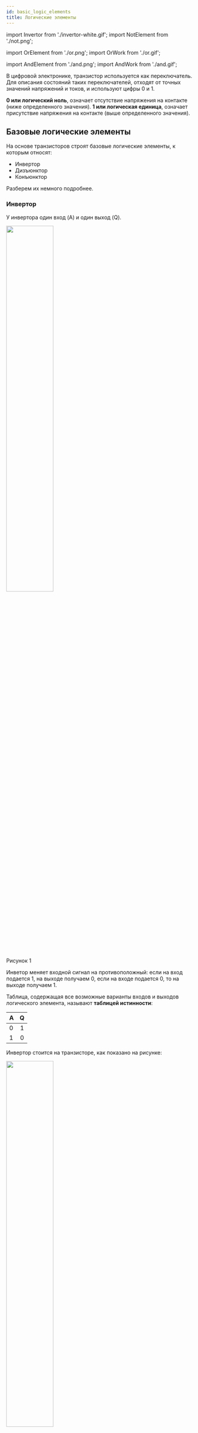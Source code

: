 ```yaml
---
id: basic_logic_elements
title: Логические элементы
---
```

import Invertor from './invertor-white.gif';
import NotElement from './not.png';

import OrElement from './or.png';
import OrWork from './or.gif';

import AndElement from './and.png';
import AndWork from './and.gif';

В цифровой электронике, транзистор используется как переключатель. Для описания состояний таких переключателей, отходят от точных значений напряжений и токов, и используют цифры 0 и 1.

**0 или логический ноль**, означает отсутствие напряжения на контакте (ниже определенного значения). **1 или логическая единица**, означает присутствие напряжения на контакте (выше определенного значения).



## Базовые логические элементы

На основе транзисторов строят базовые логические элементы, к которым относят:

- Инвертор
- Дизъюнктор
- Конъюнктор


Разберем их немного подробнее.

### Инвертор

У инвертора один вход (A) и один выход (Q).

<div style={{textAlign: 'center'}}>
  <img src={NotElement} width="50%"/><br />
  Рисунок 1
</div>

Инветор меняет входной сигнал на противоположный: если на вход подается 1, на выходе получаем 0, если на входе подается 0, то на выходе получаем 1.

Таблица, содержащая все возможные варианты входов и выходов логического элемента, называют **таблицей истинности**:

| A | Q |
| - |:-:|
| 0 | 1 |
| 1 | 0 |

Инвертор стоится на транзисторе, как показано на рисунке:
<div style={{textAlign: 'center'}}>
  <img src={Invertor} width="50%"/><br/>
  Рисунок 2
</div>

 Когда на затвор подается логическая 1, транзистор "открывается", т.е. его сопротивление становится очень мало и весь ток идет через него; на выходе получаем 0. Когда на затворе подаем логический 0, транзистор "закрывается", т.е. его сопротивление становится велико и ток через него не идет; на выходе получаем 1.

### Дезъюнктор

Дизъюнктор - логический элемент "ИЛИ", у которого два входа (А и B) и один выход (Q). 

<div style={{textAlign: 'center'}}>
  <img src={OrElement} width="50%"/>
</div>

Если хотябы в одном из входов присутствует логическая 1, то на выходе будет 1. Если все входы 0, то на выходе 0.

Таблица истинности дизъюнктора:

| A | B | Q |
| - |:-:| - |
| 0 | 0 | 0 |
| 1 | 0 | 1 |
| 0 | 1 | 1 |
| 1 | 1 | 1 |

Дизъюнктор можно построить на двух транзисторах:
<div style={{textAlign: 'center'}}>
  <img src={OrWork} width="50%"/>
</div>

Транзисторы соеденены параллельно друг другу: если хотя бы один "открыт", то на выходе устанавливается логическая 1. Если все транзисторы закрыты, на выходе логический 0.

### Конъюнктор

Конъюнктор - логический элемент "И", у которого два входа (A и B) и один выход (Q).

<div style={{textAlign: 'center'}}>
  <img src={AndElement} width="50%"/>
</div>

Если хотябы в одном из входов присутствует логический 0, то на выходе будет логический 0. Если все входы установелны в 1, на выходе - 1.

Таблица истинности конъюнктора:

| A | B | Q |
| - |:-:| - |
| 0 | 0 | 0 |
| 1 | 0 | 0 |
| 0 | 1 | 0 |
| 1 | 1 | 1 |

Конъюнктор можно построить на двух транзисторах:
<div style={{textAlign: 'center'}}>
  <img src={AndWork} width="50%"/>
</div>

Транзисторы соеденены последовательно: для установления логической 1 на выходе, оба они должны быть открыты.

## Составные логические элементы

На базовых логических элементах строяться довольно большое количество составных логических элементов. Часть из них мы разберем далее.

### Дешифратор

Логический элемент дешифратор - это устройство, которое принимает на вход код (обычно двоичный) и выводит на одном из своих выходов сигнал, соответствующий этому коду. Например, 2-разрядный дешифратор может принимать на вход два бита (A и B) и выводить на одном из своих четырех выходов сигнал, соответствующий этому коду (00, 01, 10 или 11). 

Для этого дешифратор использует логические операции (например, ИЛИ, НЕ) для определения, какой выход должен быть активирован в зависимости от входного кода. Каждый выход дешифратора имеет свой уникальный код, который определяется комбинацией входных сигналов. 

Таким образом, логический элемент дешифратор может использоваться для управления другими устройствами в зависимости от входного кода, например, для выбора нужного устройства на основе адреса в памяти компьютера.

### Сумматор

Сумматор - это логический элемент, который складывает два числа 

:::caution

Раздел в разработке

:::

Давайте рассмотрим простой пример. У нас есть два провода. По каждому может приходить либо логический 0 или логическая 1. Нам нужно сложить эти два сигнала, что и будет выходным значением. Для этого нам понадобятся два двоичных выхода, т.к. 1 + 1 = 10.

Давайте составим таблицу истинности:
| A | B | Q1 | Q0 |
| - |:-:| - | - |
| 0 | 0 | 0 | 0 |
| 1 | 0 | 0 | 1 |
| 0 | 1 | 0 | 1 |
| 1 | 1 | 1 | 0 |

Таблица истинности для выхода Q0 почти в точности совпадает с элементом "ИЛИ" (дезъюнктором) за исключением последнего случая, когда A и B равны 1. А выход Q1 точно совпадает с элементом "И".

//TODO image
| A | B | Q1 | Q0 |
| - |:-:| - | - |
| 0 | 0 | 0 | 0 |
| 1 | 0 | 0 | 1 |
| 0 | 1 | 0 | 1 |
| 1 | 1 | 1 | 1 |

Единственная проблема, когда A = 1 и B = 1, выход Q0 должен быть = 0, а у нас получается = 1. Давайте попробуем это исправить.

Можно заметить, что на Q0 должен быть 0, когда нам элемент "И" выдает 1. Для достижения этого, можно пропустить выходы элементов "ИЛИ" и "И" через еще один элемент "И" с использованием инвертора.

//TODO image

В результате, мы получили сумматор двух одноразрядных (1 провод) чисел. Его обычно обозначают следующим образом:

//TODO image

Для числел с большим количеством разрядов можно воспользоваться одноразрядным сумматором:

//TODO image


## Дополнительные материалы

Хорошее видео по теме:
<iframe width="560" height="315" src="https://www.youtube.com/embed/bXdiYU3IUJA" title="YouTube video player" frameborder="0" allow="accelerometer; autoplay; clipboard-write; encrypted-media; gyroscope; picture-in-picture; web-share" allowfullscreen></iframe>
